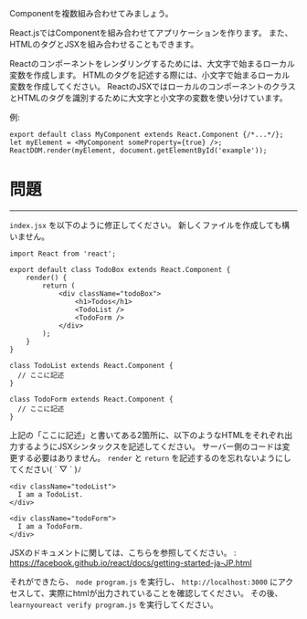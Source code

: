 Componentを複数組み合わせてみましょう。

React.jsではComponentを組み合わせてアプリケーションを作ります。
また、HTMLのタグとJSXを組み合わせることもできます。

Reactのコンポーネントをレンダリングするためには、大文字で始まるローカル変数を作成します。
HTMLのタグを記述する際には、小文字で始まるローカル変数を作成してください。
ReactのJSXではローカルのコンポーネントのクラスとHTMLのタグを識別するために大文字と小文字の変数を使い分けています。

例:

```
export default class MyComponent extends React.Component {/*...*/};
let myElement = <MyComponent someProperty={true} />;
ReactDOM.render(myElement, document.getElementById('example'));
```

# 問題
---

`index.jsx` を以下のように修正してください。
新しくファイルを作成しても構いません。


```
import React from 'react';

export default class TodoBox extends React.Component {
    render() {
        return (
            <div className="todoBox">
                <h1>Todos</h1>
                <TodoList />
                <TodoForm />
            </div>
        );
    }
}

class TodoList extends React.Component {
  // ここに記述
}

class TodoForm extends React.Component {
  // ここに記述
}
```

上記の「ここに記述」と書いてある2箇所に、以下のようなHTMLをそれぞれ出力するようにJSXシンタックスを記述してください。
サーバー側のコードは変更する必要はありません。
`render` と `return` を記述するのを忘れないようにしてください( ´ ▽ ` )ﾉ

```
<div className="todoList">
  I am a TodoList.
</div>
```
```
<div className="todoForm">
  I am a TodoForm.
</div>
```

JSXのドキュメントに関しては、こちらを参照してください。 : https://facebook.github.io/react/docs/getting-started-ja-JP.html

それができたら、 `node program.js` を実行し、 `http://localhost:3000` にアクセスして、実際にhtmlが出力されていることを確認してください。
その後、 `learnyoureact verify program.js` を実行してください。
